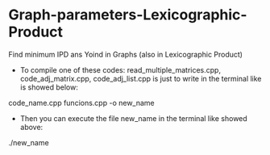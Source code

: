 # Graph-parameters-Lexicographic-Product
Find minimum IPD ans Yoind in Graphs (also in Lexicographic Product)

* To compile one of these codes: read_multiple_matrices.cpp, code_adj_matrix.cpp, code_adj_list.cpp is just to write in the terminal like is showed below:

code_name.cpp funcions.cpp -o new_name

* Then you can execute the file new_name in the terminal like showed above:

./new_name
